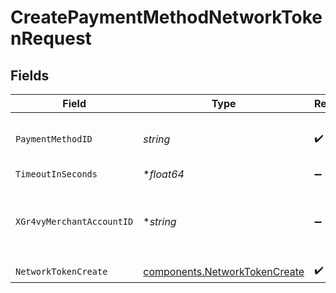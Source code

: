 # CreatePaymentMethodNetworkTokenRequest


## Fields

| Field                                                                          | Type                                                                           | Required                                                                       | Description                                                                    | Example                                                                        |
| ------------------------------------------------------------------------------ | ------------------------------------------------------------------------------ | ------------------------------------------------------------------------------ | ------------------------------------------------------------------------------ | ------------------------------------------------------------------------------ |
| `PaymentMethodID`                                                              | *string*                                                                       | :heavy_check_mark:                                                             | The ID of the payment method                                                   | ef9496d8-53a5-4aad-8ca2-00eb68334389                                           |
| `TimeoutInSeconds`                                                             | **float64*                                                                     | :heavy_minus_sign:                                                             | N/A                                                                            |                                                                                |
| `XGr4vyMerchantAccountID`                                                      | **string*                                                                      | :heavy_minus_sign:                                                             | The ID of the merchant account to use for this request.                        | default                                                                        |
| `NetworkTokenCreate`                                                           | [components.NetworkTokenCreate](../../models/components/networktokencreate.md) | :heavy_check_mark:                                                             | N/A                                                                            |                                                                                |